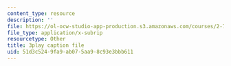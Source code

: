 ```yaml
---
content_type: resource
description: ''
file: https://ol-ocw-studio-app-production.s3.amazonaws.com/courses/2-71-optics-spring-2009/51d3c5249fa9ab075aa98c93e3bbb611_X6cea7dAhBc.srt
file_type: application/x-subrip
resourcetype: Other
title: 3play caption file
uid: 51d3c524-9fa9-ab07-5aa9-8c93e3bbb611
---
```

